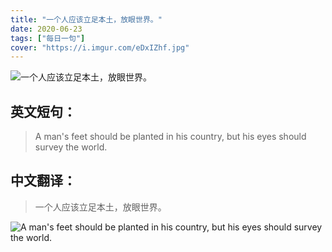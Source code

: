 ```yaml
---
title: "一个人应该立足本土，放眼世界。"
date: 2020-06-23
tags: ["每日一句"]
cover: "https://i.imgur.com/eDxIZhf.jpg"
---
```


![一个人应该立足本土，放眼世界。](https://i.imgur.com/EiRWEMt.jpg)

## 英文短句：
> A man's feet should be planted in his country, but his eyes should survey the world.

<!--more-->

## 中文翻译：
> 一个人应该立足本土，放眼世界。

![A man's feet should be planted in his country, but his eyes should survey the world.](https://i.imgur.com/iR3gZin.jpg)

